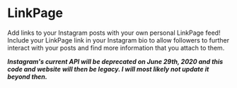 # LinkPage

Add links to your Instagram posts with your own personal LinkPage feed! Include your LinkPage link in your Instagram bio to allow followers to further interact with your posts and find more information that you attach to them.

***Instagram's current API will be deprecated on June 29th, 2020 and this code and website will then be legacy. I will most likely not update it beyond then.***
